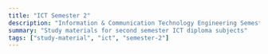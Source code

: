 ```yaml
---
title: "ICT Semester 2"
description: "Information & Communication Technology Engineering Semester 2 subjects"
summary: "Study materials for second semester ICT diploma subjects"
tags: ["study-material", "ict", "semester-2"]
---
```

